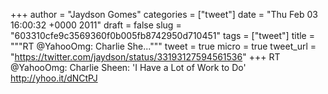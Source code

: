 
+++
author = "Jaydson Gomes"
categories = ["tweet"]
date = "Thu Feb 03 16:00:32 +0000 2011"
draft = false
slug = "603310cfe9c3569360f0b005fb8742950d710451"
tags = ["tweet"]
title = """RT @YahooOmg: Charlie She..."""
tweet = true
micro = true
tweet_url = "https://twitter.com/jaydson/status/33193127594561536"
+++
RT @YahooOmg: Charlie Sheen: 'I Have a Lot of Work to Do' http://yhoo.it/dNCtPJ
